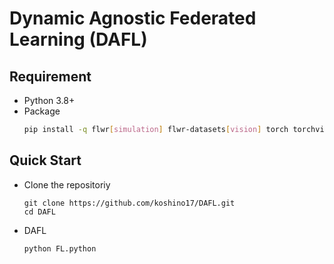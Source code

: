 # Dynamic Agnostic Federated Learning (DAFL)

## Requirement
- Python 3.8+
- Package
  ```bash
  pip install -q flwr[simulation] flwr-datasets[vision] torch torchvision scipy matplotlib scikit-learn
## Quick Start 
- Clone the repositoriy
  ```bas
  git clone https://github.com/koshino17/DAFL.git
  cd DAFL
- DAFL
  ```bash
  python FL.python
